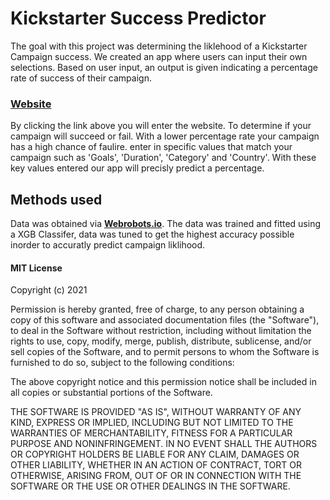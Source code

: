 # Kickstarter Success Predictor
The goal with this project was determining the liklehood of a Kickstarter Campaign success. We created an app where users can input their own selections. Based on user input, an output is given indicating a percentage rate of success of their campaign.

### **[Website](https://kickstarterpredict.herokuapp.com/)**
By clicking the link above you will enter the website. To determine if your campaign will succeed or fail. With a lower percentage rate your campaign has a high chance of faulire. enter in specific values that match your campaign such as 'Goals', 'Duration', 'Category' and 'Country'. With these key values entered our app will precisly predict a percentage.

## Methods used
Data was obtained via **[Webrobots.io](https://webrobots.io/kickstarter-datasets/)**.
The data was trained and fitted using a XGB Classifer, data was tuned to get the highest accuracy possible inorder to accuratly predict campaign liklihood.

#### MIT License

Copyright (c) 2021 

Permission is hereby granted, free of charge, to any person obtaining a copy
of this software and associated documentation files (the "Software"), to deal
in the Software without restriction, including without limitation the rights
to use, copy, modify, merge, publish, distribute, sublicense, and/or sell
copies of the Software, and to permit persons to whom the Software is
furnished to do so, subject to the following conditions:

The above copyright notice and this permission notice shall be included in all
copies or substantial portions of the Software.

THE SOFTWARE IS PROVIDED "AS IS", WITHOUT WARRANTY OF ANY KIND, EXPRESS OR
IMPLIED, INCLUDING BUT NOT LIMITED TO THE WARRANTIES OF MERCHANTABILITY,
FITNESS FOR A PARTICULAR PURPOSE AND NONINFRINGEMENT. IN NO EVENT SHALL THE
AUTHORS OR COPYRIGHT HOLDERS BE LIABLE FOR ANY CLAIM, DAMAGES OR OTHER
LIABILITY, WHETHER IN AN ACTION OF CONTRACT, TORT OR OTHERWISE, ARISING FROM,
OUT OF OR IN CONNECTION WITH THE SOFTWARE OR THE USE OR OTHER DEALINGS IN THE
SOFTWARE.
